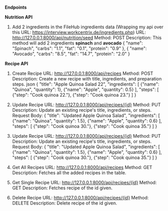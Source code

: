 **Endpoints**

**Nutrition API**
1. Add 2 ingredients in the FileHub ingredients data (Wrapping my api over this URL: https://interview.workcentrix.de/ingredients.php)
URL: http://127.0.0.1:8000/api/nutrition/seed
Method: POST
Description: This method will add 2 ingredients **spinach** and **avocado**
    {
        "name": "Spinach",
        "carbs": "1.1",
        "fat": "0.1",
        "protein": "0.9"
    },
    {
        "name": "Avocado",
        "carbs": "8.5",
        "fat": "14.7",
        "protein": "2.0"
    }

**Recipe API**
1. Create Recipe
URL: http://127.0.0.1:8000/api/recipes
Method: POST
Description: Create a new recipe with title, ingredients, and preparation steps.
json
{
  "title": "Apple Quinoa Salad 22",
  "ingredients": [
    {"name": "Quinoa", "quantity": 1},
    {"name": "Apple", "quantity": 0.5}
  ],
  "steps": [
    {"step": "Cook quinoa 22."},
    {"step": "Cook quinoa 23."}
  ]
}

2. Update Recipe
URL:  http://127.0.0.1:8000/api/recipes/{id}
Method: PUT
Description: Update an existing recipe's title, ingredients, or steps.
Request Body:
{
  "title": "Updated Apple Quinoa Salad",
  "ingredients": [
    {"name": "Quinoa", "quantity": 1.5},
    {"name": "Apple", "quantity": 0.6}
  ],
  "steps": [
    {"step": "Cook quinoa 30."},
    {"step": "Cook quinoa 35."}
  ]
}

2. Update Recipe
URL:  http://127.0.0.1:8000/api/recipes/{id}
Method: PUT
Description: Update an existing recipe's title, ingredients, or steps.
Request Body:
{
  "title": "Updated Apple Quinoa Salad",
  "ingredients": [
    {"name": "Quinoa", "quantity": 1.5},
    {"name": "Apple", "quantity": 0.6}
  ],
  "steps": [
    {"step": "Cook quinoa 30."},
    {"step": "Cook quinoa 35."}
  ]
}

3. Get All Recipes
URL:  http://127.0.0.1:8000/api/recipes
Method: GET
Description: Fetches all the added recipes in the table.

4. Get Single Recipe
URL:  http://127.0.0.1:8000/api/recipes/{id}
Method: GET
Description: Fetches recipe of the id given.

5. Delete Recipe
URL:  http://127.0.0.1:8000/api/recipes/{id}
Method: DELETE
Description: Delete recipe of the id given.
